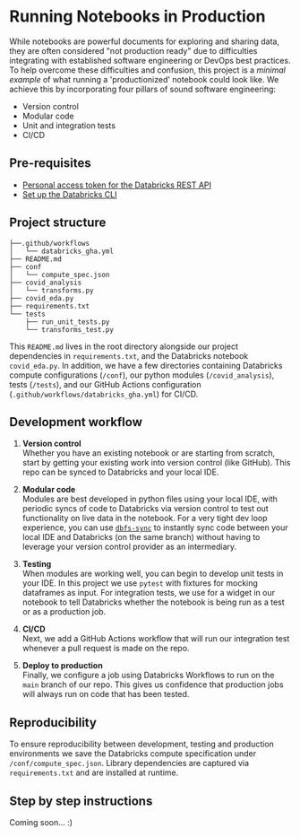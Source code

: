 # Running Notebooks in Production

While notebooks are powerful documents for exploring and sharing data, they are often considered "not production ready" due to difficulties integrating with established software engineering or DevOps best practices.  To help overcome these difficulties and confusion, this project is a _minimal example_ of what running a 'productionized' notebook could look like.  We achieve this by incorporating four pillars of sound software engineering:

* Version control
* Modular code
* Unit and integration tests
* CI/CD

## Pre-requisites
* [Personal access token for the Databricks REST API](https://docs.databricks.com/dev-tools/api/latest/authentication.html)
* [Set up the Databricks CLI](https://docs.databricks.com/dev-tools/cli/index.html)

## Project structure

```.
├──.github/workflows
│   └── databricks_gha.yml
├── README.md
├── conf
│   └── compute_spec.json
├── covid_analysis
│   └── transforms.py
├── covid_eda.py
├── requirements.txt
└── tests
    ├── run_unit_tests.py
    └── transforms_test.py
```

This `README.md` lives in the root directory alongside our project dependencies in `requirements.txt`, and the Databricks notebook `covid_eda.py`. In addition, we have a few directories containing Databricks compute configurations (`/conf`), our python modules (`/covid_analysis`), tests (`/tests`), and our GitHub Actions configuration (`.github/workflows/databricks_gha.yml`) for CI/CD. 

## Development workflow

1. **Version control** <br> Whether you have an existing notebook or are starting from scratch, start by getting your existing work into version control (like GitHub).  This repo can be synced to Databricks and your local IDE.  

2. **Modular code** <br> Modules are best developed in python files using your local IDE, with periodic syncs of code to Databricks via version control to test out functionality on live data in the notebook.  For a very tight dev loop experience, you can use [`dbfs-sync`](https://github.com/databricks/dbfs-sync) to instantly sync code between your local IDE and Databricks (on the same branch) without having to leverage your version control provider as an intermediary.  

3. **Testing** <br> When modules are working well, you can begin to develop unit tests in your IDE.  In this project we use `pytest` with fixtures for mocking dataframes as input.  For integration tests, we use for a widget in our notebook to tell Databricks whether the notebook is being run as a test or as a production job.

4. **CI/CD** <br> Next, we add a GitHub Actions workflow that will run our integration test whenever a pull request is made on the repo.  

5. **Deploy to production** <br> Finally, we configure a job using Databricks Workflows to run on the `main` branch of our repo.  This gives us confidence that production jobs will always run on code that has been tested.

## Reproducibility
To ensure reproducibility between development, testing and production environments we save the Databricks compute specification under `/conf/compute_spec.json`.  Library dependencies are captured via `requirements.txt` and are installed at runtime.

## Step by step instructions

Coming soon... :) 
